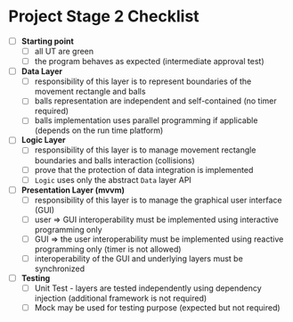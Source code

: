 # Project Stage 2 Checklist

- [ ] **Starting point**
  - [ ] all UT are green
  - [ ] the program behaves as expected (intermediate approval test)
- [ ] **Data Layer**
  - [ ] responsibility of this layer is to represent boundaries of the movement rectangle and balls
  - [ ] balls representation are independent and self-contained (no timer required)
  - [ ] balls implementation uses parallel programming if applicable (depends on the run time platform)
- [ ] **Logic Layer**
  - [ ] responsibility of this layer is to manage movement rectangle boundaries and balls interaction (collisions)
  - [ ] prove that the protection  of data integration is implemented
  - [ ] `Logic` uses only the abstract `Data` layer API
- [ ] **Presentation Layer (mvvm)**
  - [ ] responsibility of this layer is to manage the graphical user interface (GUI)
  - [ ] user => GUI interoperability must be implemented using interactive programming only
  - [ ] GUI => the user interoperability must be implemented using reactive programming only (timer is not allowed)
  - [ ] interoperability of the GUI and underlying layers must be synchronized
- [ ] **Testing**
  - [ ] Unit Test - layers are tested independently using dependency injection (additional framework is not required)
  - [ ] Mock may be used for testing purpose (expected but not required)
